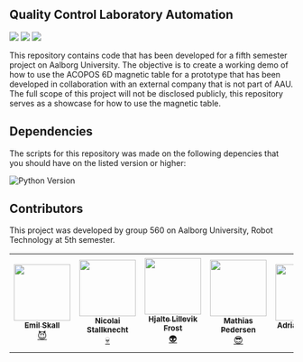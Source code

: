 ## Quality Control Laboratory Automation
<a href="#sec_contributors"><img src="https://img.shields.io/badge/Authors-Group%20560-blue.svg"></a> ![](https://img.shields.io/badge/Python-v.3.11.5-brightgreen.svg) ![](https://img.shields.io/badge/.NET_Core-8.0-brightgreen.svg)

This repository contains code that has been developed for a fifth semester project on Aalborg University. The objective is to create a working demo of how to use the ACOPOS 6D magnetic table for a prototype that has been developed in collaboration with an external company that is not part of AAU. The full scope of this project will not be disclosed publicly, this repository serves as a showcase for how to use the magnetic table.

## Dependencies
The scripts for this repository was made on the following depencies that you should have on the listed version or higher:

![Python Version](https://img.shields.io/badge/Python-v.3.11.5%20-blue.svg)

## Contributors
This project was developed by group 560 on Aalborg University, Robot Technology at 5th semester.

<section id="sec_contributors">
<table>
  <tr> 
    <td align="center"><a target="_blank" rel="noreferrer noopener" href="https://github.com/emilskall"><img src="https://avatars.githubusercontent.com/u/113020798?v=4" width="100px;" alt=""/><br/><sub><b>Emil Skall</b></sub></a></br><a href="gttps://github.com/emilskall" target="_blank" title="Emil">😈</a></td>
    <td align="center"><a target="_blank" rel="noreferrer noopener" href="https://github.com/nicopiko"><img src="https://avatars.githubusercontent.com/u/117265455?v=4" width="100px;" alt=""/><br/><sub><b>Nicolai Stallknecht</b></sub></a></br><a href="gttps://github.com/nicopiko" target="_blank" title="Nico">💀</a></td>
    <td align="center"><a target="_blank" rel="noreferrer noopener" href="https://github.com/frozone11"><img src="https://avatars.githubusercontent.com/u/114681419?v=4" width="100px;" alt=""/><br/><sub><b>Hjalte Lillevik Frost</b></sub></a></br><a href="gttps://github.com/frozone11" target="_blank" title="Hjalte">👽</a></td>
    <td align="center"><a target="_blank" rel="noreferrer noopener"  href="https://github.com/TheCrimsonLegend"><img src="https://avatars.githubusercontent.com/u/58586628?v=4" width="100px;" alt=""/><br/><sub><b>Mathias Pedersen</b></sub></a></br><a href="gttps://github.com/TheCrimsonLegend" target="_blank" title="Mathias">😎</a></td>
    <td align="center"><a target="_blank" rel="noreferrer noopener" href="https://github.com/molingo"><img src="https://avatars.githubusercontent.com/u/120170510?v=4" width="100px;" alt=""/><br/><sub><b>Adrian Maciag</b></sub></a></br><a href="gttps://github.com/molingo" target="_blank" title="Adrian">🇵🇱</a></td>
    <td align="center"><a target="_blank" rel="noreferrer noopener" href="https://github.com/nikobk"><img src="https://avatars.githubusercontent.com/u/112914618?v=4" width="100px;" alt=""/><br/><sub><b>Nikolaj Bjørnager Krebs</b></sub></a></br><a href="gttps://github.com/nikobk" target="_blank" title="Krebs">🤠</a></td>
  </tr>
</table>
